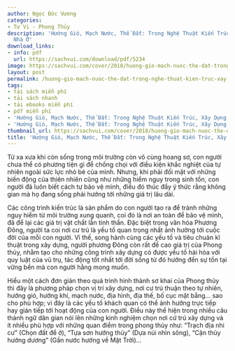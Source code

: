 ```yaml
---
author: Ngọc Đức Vương
categories:
- Tử Vi - Phong Thủy
description: 'Hướng Gió, Mạch Nước, Thế Đất: Trong Nghệ Thuật Kiến Trúc, Xây Dựng
  Nhà Ở'
download_links:
- info: pdf
  url: https://sachvui.com/download/pdf/5234
image: https://sachvui.com/cover/2018/huong-gio-mach-nuoc-the-dat-trong-nghe-thuat-kien-truc-xay-dung-nha-o.jpg
layout: post
permalink: /huong-gio-mach-nuoc-the-dat-trong-nghe-thuat-kien-truc-xay-dung-nha-o.html
tags:
- tải sách miễn phí
- tải sách nhanh
- tải ebooks miễn phí
- pdf miễn phí
- 'Hướng Gió, Mạch Nước, Thế Đất: Trong Nghệ Thuật Kiến Trúc, Xây Dựng Nhà Ở ebook'
- 'Hướng Gió, Mạch Nước, Thế Đất: Trong Nghệ Thuật Kiến Trúc, Xây Dựng Nhà Ở pdf'
thumbnail_url: https://sachvui.com/cover/2018/huong-gio-mach-nuoc-the-dat-trong-nghe-thuat-kien-truc-xay-dung-nha-o.jpg
title: 'Hướng Gió, Mạch Nước, Thế Đất: Trong Nghệ Thuật Kiến Trúc, Xây Dựng Nhà Ở'
---
```


 <div class="item-desc text-justify"> <p>Từ xa xưa khi còn sống trong môi trường còn vô cùng hoang sơ, con người chưa thể có phương tiện gì để chống chọi với điều kiện khắc nghiệt của tự nhiên ngoài sức lực nhỏ bé của mình. Nhưng, khi phải đối mặt với những biến động của thiên nhiên cũng như những hiểm nguy trong sinh tồn, con người đã luôn biết cách tự bảo vệ mình, điều đó thúc đẩy ý thức rằng không gian mà họ đang sống phải hướng tới những giá trị lâu dài.</p><p>Các công trình kiến trúc là sản phẩm do con người tạo ra để tránh những nguy hiểm từ môi trường xung quanh, coi đó là nơi an toàn để bảo vệ mình, đã để lại các giá trị vật chất lẫn tinh thần. Đặc biệt trong văn hóa Phương Đông, người ta coi nơi cư trú là yếu tố quan trọng nhất ảnh hưởng tới cuộc đời của mỗi con người. Vì thế, song hành cùng các yếu tố và tiêu chuản kĩ thuật trong xây dựng, người phương Đông còn rất đề cao giá trị của Phong thủy, nhằm tạo cho những công trình xây dựng có được yếu tố hài hòa với quy luật của vũ trụ, tác động tốt nhất tới đời sống từ đó hướng đến sự tồn tại vững bền mà con người hằng mong muốn.</p><p>Hiểu một cách đơn giản theo quá trình hình thành sơ khai của Phong thủy thì đây là phương pháp chọn vị trí xây dựng, nơi cư trú thuận theo tự nhiên, hướng gió, hướng khí, mạch nước, địa hình, địa thế, bố cục mặt bằng… sao cho phù hợp; vì đây là các yếu tố khách quan có thể ảnh hưởng trực tiếp hay gián tiếp tới hoạt động của con người. Điều này thể hiện trong nhiều câu thành ngữ dân gian nói lên những kinh nghiệm chọn nơi cứ trú xây dựng và ít nhiều phù hợp với những quan điểm trong phong thủy như: “Trạch địa nhi cư” (Chọn đất để ở), “Tựa sơn hướng thủy” (Dựa núi nhìn sông), “Cận thủy hướng dương” (Gần nước hướng về Mặt Trời)…</p> </div>